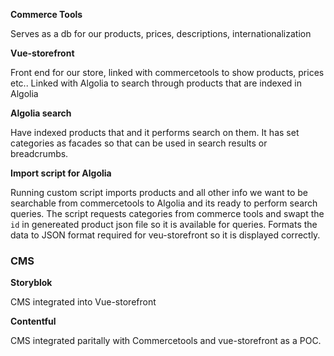 **Commerce Tools**

Serves as a db for our products, prices, descriptions, internationalization

**Vue-storefront**

Front end for our store, linked with commercetools to show products, prices etc..
Linked with Algolia to search through products that are indexed in Algolia

**Algolia search**

Have indexed products that and it performs search on them.
It has set categories as facades so that can be used in search results or breadcrumbs.

**Import script for Algolia**

Running custom script imports products and all other info we want to be searchable from commercetools to Algolia and its ready to perform search queries.
The script requests categories from commerce tools and swapt the `id` in genereated product json file so it is available for queries.
Formats the data to JSON format required for veu-storefront so it is displayed correctly.

### **CMS**

**Storyblok**

CMS integrated into Vue-storefront


**Contentful**

CMS integrated paritally with Commercetools and vue-storefront as a POC.
